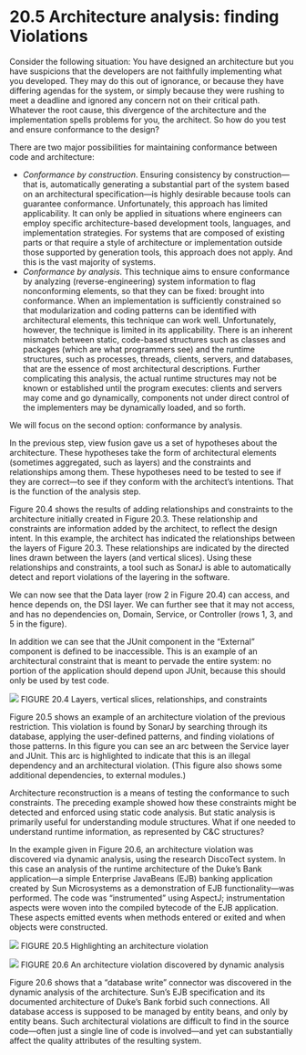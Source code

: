 20.5 Architecture analysis: finding Violations
===

Consider the following situation: You have designed an architecture but you have suspicions that the developers are not faithfully implementing what you developed. They may do this out of ignorance, or because they have differing agendas for the system, or simply because they were rushing to meet a deadline and ignored any concern not on their critical path. Whatever the root cause, this divergence of the architecture and the implementation spells problems for you, the architect. So how do you test and ensure conformance to the design?

There are two major possibilities for maintaining conformance between code and architecture:

* _Conformance by construction_. Ensuring consistency by construction—that is, automatically generating a substantial part of the system based on an architectural specification—is highly desirable because tools can guarantee conformance. Unfortunately, this approach has limited applicability. It can only be applied in situations where engineers can employ specific architecture-based development tools, languages, and implementation strategies. For systems that are composed of existing parts or that require a style of architecture or implementation outside those supported by generation tools, this approach does not apply. And this is the vast majority of systems.
* _Conformance by analysis_. This technique aims to ensure conformance by analyzing (reverse-engineering) system information to flag nonconforming elements, so that they can be fixed: brought into conformance. When an implementation is sufficiently constrained so that modularization and coding patterns can be identified with architectural elements, this technique can work well. Unfortunately, however, the technique is limited in its applicability. There is an inherent mismatch between static, code-based structures such as classes and packages (which are what programmers see) and the runtime structures, such as processes, threads, clients, servers, and databases, that are the essence of most architectural descriptions. Further complicating this analysis, the actual runtime structures may not be known or established until the program executes: clients and servers may come and go dynamically, components not under direct control of the implementers may be dynamically loaded, and so forth. 

We will focus on the second option: conformance by analysis.

In the previous step, view fusion gave us a set of hypotheses about the architecture. These hypotheses take the form of architectural elements (sometimes aggregated, such as layers) and the constraints and relationships among them. These hypotheses need to be tested to see if they are correct—to see if they conform with the architect’s intentions. That is the function of the analysis step.

Figure 20.4 shows the results of adding relationships and constraints to the architecture initially created in Figure 20.3. These relationship and constraints are information added by the architect, to reflect the design intent. In this example, the architect has indicated the relationships between the layers of Figure 20.3. These relationships are indicated by the directed lines drawn between the layers (and vertical slices). Using these relationships and constraints, a tool such as SonarJ is able to automatically detect and report violations of the layering in the software.

We can now see that the Data layer (row 2 in Figure 20.4) can access, and hence depends on, the DSI layer. We can further see that it may not access, and has no dependencies on, Domain, Service, or Controller (rows 1, 3, and 5 in the figure).

In addition we can see that the JUnit component in the “External” component is defined to be inaccessible. This is an example of an architectural constraint that is meant to pervade the entire system: no portion of the application should depend upon JUnit, because this should only be used by test code.

![](fig.20.4)
FIGURE 20.4 Layers, vertical slices, relationships, and constraints

Figure 20.5 shows an example of an architecture violation of the previous restriction. This violation is found by SonarJ by searching through its database, applying the user-defined patterns, and finding violations of those patterns. In this figure you can see an arc between the Service layer and JUnit. This arc is highlighted to indicate that this is an illegal dependency and an architectural violation. (This figure also shows some additional dependencies, to external modules.)

Architecture reconstruction is a means of testing the conformance to such constraints. The preceding example showed how these constraints might be detected and enforced using static code analysis. But static analysis is primarily useful for understanding module structures. What if one needed to understand runtime information, as represented by C&C structures?

In the example given in Figure 20.6, an architecture violation was discovered via dynamic analysis, using the research DiscoTect system. In this case an analysis of the runtime architecture of the Duke’s Bank application—a simple Enterprise JavaBeans (EJB) banking application created by Sun Microsystems as a demonstration of EJB functionality—was performed. The code was “instrumented” using AspectJ; instrumentation aspects were woven into the compiled bytecode of the EJB application. These aspects emitted events when methods entered or exited and when objects were constructed.

![](fig.20.5)
FIGURE 20.5 Highlighting an architecture violation

![](fig.20.6)
FIGURE 20.6 An architecture violation discovered by dynamic analysis

Figure 20.6 shows that a “database write” connector was discovered in the dynamic analysis of the architecture. Sun’s EJB specification and its documented architecture of Duke’s Bank forbid such connections. All database access is supposed to be managed by entity beans, and only by entity beans. Such architectural violations are difficult to find in the source code—often just a single line of code is involved—and yet can substantially affect the quality attributes of the resulting system.
